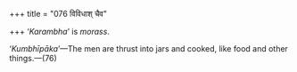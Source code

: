 +++
title = "076 विविधाश् चैव"

+++
‘*Karambha*’ is *morass*.

‘*Kumbhīpāka*’—The men are thrust into jars and cooked, like food and
other things.—(76)


